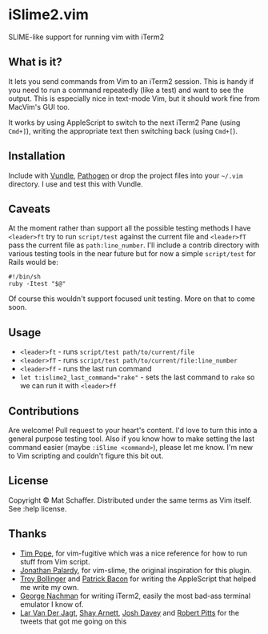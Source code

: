 # iSlime2.vim

SLIME-like support for running vim with iTerm2

## What is it?

It lets you send commands from Vim to an iTerm2 session. This is handy if you need to run a command repeatedly (like a test) and want to see the output. This is especially nice in text-mode Vim, but it should work fine from MacVim's GUI too.

It works by using AppleScript to switch to the next iTerm2 Pane (using `Cmd+]`), writing the appropriate text then switching back (using `Cmd+[`).

## Installation

Include with [Vundle](https://github.com/gmarik/vundle), [Pathogen](https://github.com/tpope/vim-pathogen) or drop the project files into your `~/.vim` directory. I use and test this with Vundle.

## Caveats

At the moment rather than support all the possible testing methods I have `<leader>ft` try to run `script/test` against the current file and `<leader>fT` pass the current file as `path:line_number`. I'll include a contrib directory with various testing tools in the near future but for now a simple `script/test` for Rails would be:

    #!/bin/sh
    ruby -Itest "$@"

Of course this wouldn't support focused unit testing. More on that to come soon.

## Usage

* `<leader>ft` - runs `script/test path/to/current/file`
* `<leader>fT` - runs `script/test path/to/current/file:line_number`
* `<leader>ff` - runs the last run command
* `let t:islime2_last_command="rake"` - sets the last command to `rake` so we can run it with `<leader>ff`

## Contributions

Are welcome! Pull request to your heart's content. I'd love to turn this into a general purpose testing tool. Also if you know how to make setting the last command easier (maybe `:iSlime <command>`), please let me know. I'm new to Vim scripting and couldn't figure this bit out.

## License

Copyright &copy; Mat Schaffer. Distributed under the same terms as Vim itself. See :help license.

## Thanks

* [Tim Pope](https://github.com/tpope), for vim-fugitive which was a nice reference for how to run stuff from Vim script.
* [Jonathan Palardy](https://github.com/jpalardy), for vim-slime, the original inspiration for this plugin.
* [Troy Bollinger](http://code.google.com/p/iterm2/issues/detail?id=559) and [Patrick Bacon](http://spin.atomicobject.com/2011/09/27/run-tests-from-macvim/) for writing the AppleScript that helped me write my own.
* [George Nachman](http://www.iterm2.com/) for writing iTerm2, easily the most bad-ass terminal emulator I know of.
* [Lar Van Der Jagt](https://twitter.com/supaspoida), [Shay Arnett](https://twitter.com/shayarnett), [Josh Davey](https://twitter.com/joshuadavey) and [Robert Pitts](https://twitter.com/rbxbx) for the tweets that got me going on this
